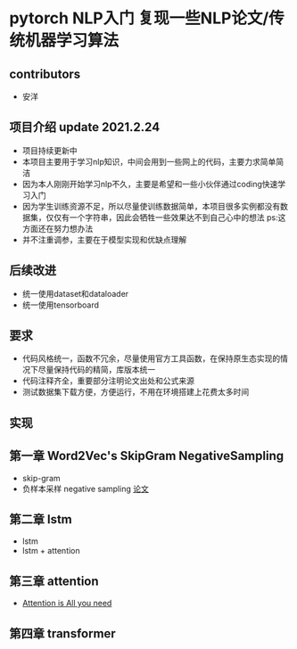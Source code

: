 # pytorch NLP入门  复现一些NLP论文/传统机器学习算法

## contributors
- 安洋

## 项目介绍 update 2021.2.24
- 项目持续更新中
- 本项目主要用于学习nlp知识，中间会用到一些网上的代码，主要力求简单简洁
- 因为本人刚刚开始学习nlp不久，主要是希望和一些小伙伴通过coding快速学习入门
- 因为学生训练资源不足，所以尽量使训练数据简单，本项目很多实例都没有数据集，仅仅有一个字符串，因此会牺牲一些效果达不到自己心中的想法 ps:这方面还在努力想办法
- 并不注重调参，主要在于模型实现和优缺点理解

## 后续改进
- 统一使用dataset和dataloader
- 统一使用tensorboard

## 要求
- 代码风格统一，函数不冗余，尽量使用官方工具函数，在保持原生态实现的情况下尽量保持代码的精简，库版本统一
- 代码注释齐全，重要部分注明论文出处和公式来源
- 测试数据集下载方便，方便运行，不用在环境搭建上花费太多时间

## 实现

## 第一章 Word2Vec's SkipGram NegativeSampling
- skip-gram
- 负样本采样 negative sampling 	[论文](https://proceedings.neurips.cc/paper/2013/file/9aa42b31882ec039965f3c4923ce901b-Paper.pdf)
## 第二章 lstm
- lstm
- lstm + attention
## 第三章 attention
- [Attention is All you need](https://arxiv.org/pdf/1706.03762.pdf)
## 第四章 transformer
